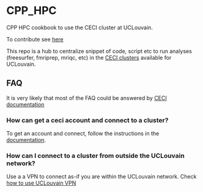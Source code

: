 # CPP_HPC

CPP HPC cookbook to use the CECI cluster at UCLouvain.

To contribute see [here](https://cpp-lln-lab.github.io/CPP_HPC/contributing/)

This repo is a hub to centralize snippet of code, script etc to run analyses (freesurfer, fmriprep, mriqc, etc) in
the [CECI clusters](http://www.ceci-hpc.be/) available for UCLouvain.


## FAQ

It is very likely that most of the FAQ could be answered by [CECI documentation](https://support.ceci-hpc.be/doc/)

### How can get a ceci account and connect to a cluster?

To get an account and connect, follow the instructions in the
[documentation](https://support.ceci-hpc.be/doc/).

### How can I connect to a cluster from outside the UCLouvain network?

Use a a VPN to connect as-if you are within the UCLouvain network. Check [how to use UCLouvain VPN](https://intranet.uclouvain.be/fr/myucl/services-informatiques/vpn.html)
